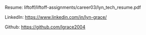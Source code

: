 Resume: liftoff/liftoff-assignments/career03/lyn_tech_resume.pdf

LinkedIn: https://www.linkedin.com/in/lyn-grace/

Github: https://github.com/lgrace2004
